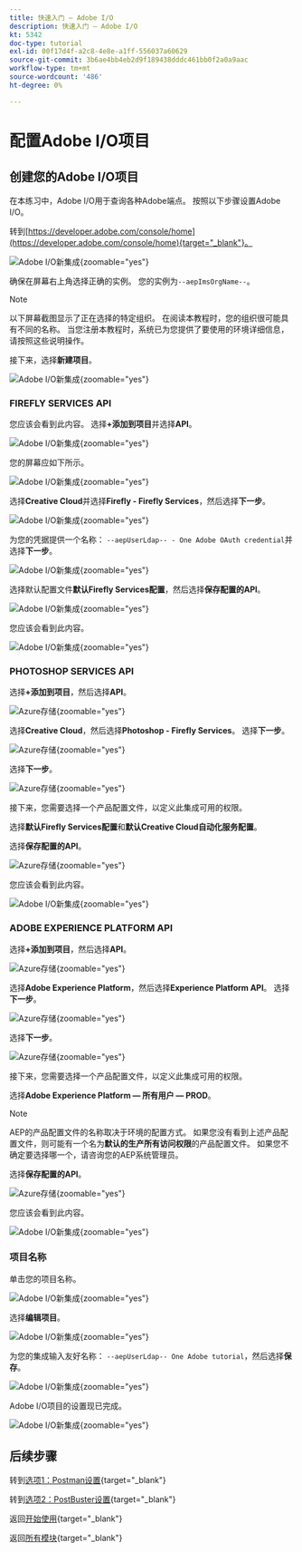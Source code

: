 ```yaml
---
title: 快速入门 — Adobe I/O
description: 快速入门 — Adobe I/O
kt: 5342
doc-type: tutorial
exl-id: 00f17d4f-a2c8-4e8e-a1ff-556037a60629
source-git-commit: 3b6ae4bb4eb2d9f189438dddc461bb0f2a0a9aac
workflow-type: tm+mt
source-wordcount: '486'
ht-degree: 0%

---
```


# 配置Adobe I/O项目

## 创建您的Adobe I/O项目

在本练习中，Adobe I/O用于查询各种Adobe端点。 按照以下步骤设置Adobe I/O。

转到[https://developer.adobe.com/console/home](https://developer.adobe.com/console/home){target="_blank"}。

![Adobe I/O新集成](./images/iohome.png){zoomable="yes"}

确保在屏幕右上角选择正确的实例。 您的实例为`--aepImsOrgName--`。

>[!NOTE]
>
> 以下屏幕截图显示了正在选择的特定组织。 在阅读本教程时，您的组织很可能具有不同的名称。 当您注册本教程时，系统已为您提供了要使用的环境详细信息，请按照这些说明操作。

接下来，选择&#x200B;**新建项目**。

![Adobe I/O新集成](./images/iocomp.png){zoomable="yes"}

### FIREFLY SERVICES API

您应该会看到此内容。 选择&#x200B;**+添加到项目**&#x200B;并选择&#x200B;**API**。

![Adobe I/O新集成](./images/adobe_io_access_api.png){zoomable="yes"}

您的屏幕应如下所示。

![Adobe I/O新集成](./images/api1.png){zoomable="yes"}

选择&#x200B;**Creative Cloud**&#x200B;并选择&#x200B;**Firefly - Firefly Services**，然后选择&#x200B;**下一步**。

![Adobe I/O新集成](./images/api3.png){zoomable="yes"}

为您的凭据提供一个名称： `--aepUserLdap-- - One Adobe OAuth credential`并选择&#x200B;**下一步**。

![Adobe I/O新集成](./images/api4.png){zoomable="yes"}

选择默认配置文件&#x200B;**默认Firefly Services配置**，然后选择&#x200B;**保存配置的API**。

![Adobe I/O新集成](./images/api9.png){zoomable="yes"}

您应该会看到此内容。

![Adobe I/O新集成](./images/api10.png){zoomable="yes"}

### PHOTOSHOP SERVICES API

选择&#x200B;**+添加到项目**，然后选择&#x200B;**API**。

![Azure存储](./images/ps2.png){zoomable="yes"}

选择&#x200B;**Creative Cloud**，然后选择&#x200B;**Photoshop - Firefly Services**。 选择&#x200B;**下一步**。

![Azure存储](./images/ps3.png){zoomable="yes"}

选择&#x200B;**下一步**。

![Azure存储](./images/ps4.png){zoomable="yes"}

接下来，您需要选择一个产品配置文件，以定义此集成可用的权限。

选择&#x200B;**默认Firefly Services配置**&#x200B;和&#x200B;**默认Creative Cloud自动化服务配置**。

选择&#x200B;**保存配置的API**。

![Azure存储](./images/ps5.png){zoomable="yes"}

您应该会看到此内容。

![Adobe I/O新集成](./images/ps7.png){zoomable="yes"}

### ADOBE EXPERIENCE PLATFORM API

选择&#x200B;**+添加到项目**，然后选择&#x200B;**API**。

![Azure存储](./images/aep1.png){zoomable="yes"}

选择&#x200B;**Adobe Experience Platform**，然后选择&#x200B;**Experience Platform API**。 选择&#x200B;**下一步**。

![Azure存储](./images/aep2.png){zoomable="yes"}

选择&#x200B;**下一步**。

![Azure存储](./images/aep3.png){zoomable="yes"}

接下来，您需要选择一个产品配置文件，以定义此集成可用的权限。

选择&#x200B;**Adobe Experience Platform — 所有用户 — PROD**。

>[!NOTE]
>
>AEP的产品配置文件的名称取决于环境的配置方式。 如果您没有看到上述产品配置文件，则可能有一个名为&#x200B;**默认的生产所有访问权限**&#x200B;的产品配置文件。 如果您不确定要选择哪一个，请咨询您的AEP系统管理员。

选择&#x200B;**保存配置的API**。

![Azure存储](./images/aep4.png){zoomable="yes"}

您应该会看到此内容。

![Adobe I/O新集成](./images/aep5.png){zoomable="yes"}

### 项目名称

单击您的项目名称。

![Adobe I/O新集成](./images/api13.png){zoomable="yes"}

选择&#x200B;**编辑项目**。

![Adobe I/O新集成](./images/api14.png){zoomable="yes"}

为您的集成输入友好名称： `--aepUserLdap-- One Adobe tutorial`，然后选择&#x200B;**保存**。

![Adobe I/O新集成](./images/api15.png){zoomable="yes"}

Adobe I/O项目的设置现已完成。

![Adobe I/O新集成](./images/api16.png){zoomable="yes"}

## 后续步骤

转到[选项1：Postman设置](./ex7.md){target="_blank"}

转到[选项2：PostBuster设置](./ex8.md){target="_blank"}

返回[开始使用](./getting-started.md){target="_blank"}

返回[所有模块](./../../../overview.md){target="_blank"}
